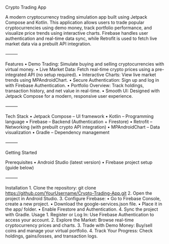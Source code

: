 Crypto Trading App

A modern cryptocurrency trading simulation app built using Jetpack Compose and Kotlin. This application allows users to trade popular cryptocurrencies using demo money, track portfolio performance, and visualize price trends using interactive charts. Firebase handles user authentication and real-time data sync, while Retrofit is used to fetch live market data via a prebuilt API integration.

⸻

 Features
	•	Demo Trading: Simulate buying and selling cryptocurrencies with virtual money.
	•	Live Market Data: Fetch real-time crypto prices using a pre-integrated API (no setup required).
	•	Interactive Charts: View live market trends using MPAndroidChart.
	•	Secure Authentication: Sign up and log in with Firebase Authentication.
	•	Portfolio Overview: Track holdings, transaction history, and net value in real-time.
	•	Smooth UI: Designed with Jetpack Compose for a modern, responsive user experience.

⸻

 Tech Stack
	•	Jetpack Compose – UI framework
	•	Kotlin – Programming language
	•	Firebase – Backend (Authentication + Firestore)
	•	Retrofit – Networking (with prebuilt crypto API integration)
	•	MPAndroidChart – Data visualization
	•	Gradle – Dependency management

⸻

 Getting Started

Prerequisites
	•	Android Studio (latest version)
	•	Firebase project setup (guide below)

⸻

 Installation
	1.	Clone the repository:
 git clone https://github.com/YourUsername/Crypto-Trading-App.git
 	2.	Open the project in Android Studio.
	3.	Configure Firebase:
	•	Go to Firebase Console, create a new project.
	•	Download the google-services.json file.
	•	Place it in the app/ folder.
	•	Enable Firestore and Authentication.
	4.	Sync the project with Gradle.
 Usage
	1.	Register or Log In: Use Firebase Authentication to access your account.
	2.	Explore the Market: Browse real-time cryptocurrency prices and charts.
	3.	Trade with Demo Money: Buy/sell coins and manage your virtual portfolio.
	4.	Track Your Progress: Check holdings, gains/losses, and transaction logs.
